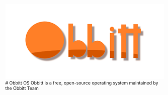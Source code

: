 <img src='Logo.png'>
# Obbitt OS
Obbitt is a free, open-source operating system maintained by the Obbitt Team

